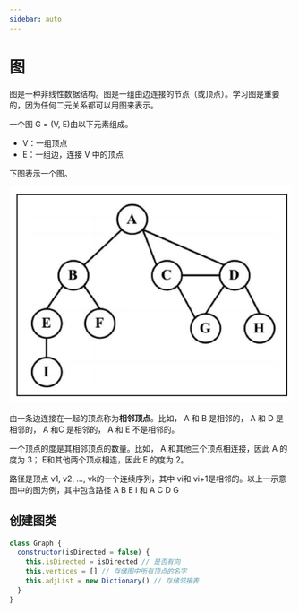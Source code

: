 ```yaml
---
sidebar: auto
---
```


# 图

图是一种非线性数据结构。图是一组由边连接的节点（或顶点）。学习图是重要的，因为任何二元关系都可以用图来表示。

一个图 G = (V, E)由以下元素组成。

- V：一组顶点
- E：一组边，连接 V 中的顶点

下图表示一个图。

![graph](./images/graph/graph.png)

由一条边连接在一起的顶点称为**相邻顶点**。比如， A 和 B 是相邻的， A 和 D 是相邻的， A 和C 是相邻的， A 和 E 不是相邻的。

一个顶点的度是其相邻顶点的数量。比如， A 和其他三个顶点相连接，因此 A 的度为 3； E和其他两个顶点相连，因此 E 的度为 2。

路径是顶点 v1, v2, …, vk的一个连续序列，其中 vi和 vi+1是相邻的。以上一示意图中的图为例，其中包含路径 A B E I 和 A C D G

## 创建图类

```js
class Graph {
  constructor(isDirected = false) {
    this.isDirected = isDirected // 是否有向
    this.vertices = [] // 存储图中所有顶点的名字
    this.adjList = new Dictionary() // 存储邻接表
  }
}
```

